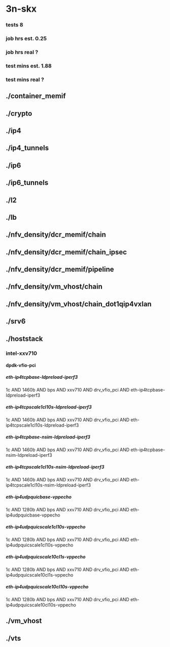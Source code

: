 # 3n-skx
### tests 8
### job hrs est. 0.25
### job hrs real ?
### test mins est. 1.88
### test mins real ?
## ./container_memif
## ./crypto
## ./ip4
## ./ip4_tunnels
## ./ip6
## ./ip6_tunnels
## ./l2
## ./lb
## ./nfv_density/dcr_memif/chain
## ./nfv_density/dcr_memif/chain_ipsec
## ./nfv_density/dcr_memif/pipeline
## ./nfv_density/vm_vhost/chain
## ./nfv_density/vm_vhost/chain_dot1qip4vxlan
## ./srv6
## ./hoststack
### intel-xxv710
#### dpdk-vfio-pci
##### eth-ip4tcpbase-ldpreload-iperf3
1c AND 1460b AND bps AND xxv710 AND drv_vfio_pci AND eth-ip4tcpbase-ldpreload-iperf3
##### eth-ip4tcpscale1cl10s-ldpreload-iperf3
1c AND 1460b AND bps AND xxv710 AND drv_vfio_pci AND eth-ip4tcpscale1cl10s-ldpreload-iperf3
##### eth-ip4tcpbase-nsim-ldpreload-iperf3
1c AND 1460b AND bps AND xxv710 AND drv_vfio_pci AND eth-ip4tcpbase-nsim-ldpreload-iperf3
##### eth-ip4tcpscale1cl10s-nsim-ldpreload-iperf3
1c AND 1460b AND bps AND xxv710 AND drv_vfio_pci AND eth-ip4tcpscale1cl10s-nsim-ldpreload-iperf3
##### eth-ip4udpquicbase-vppecho
1c AND 1280b AND bps AND xxv710 AND drv_vfio_pci AND eth-ip4udpquicbase-vppecho
##### eth-ip4udpquicscale1cl10s-vppecho
1c AND 1280b AND bps AND xxv710 AND drv_vfio_pci AND eth-ip4udpquicscale1cl10s-vppecho
##### eth-ip4udpquicscale10cl1s-vppecho
1c AND 1280b AND bps AND xxv710 AND drv_vfio_pci AND eth-ip4udpquicscale10cl1s-vppecho
##### eth-ip4udpquicscale10cl10s-vppecho
1c AND 1280b AND bps AND xxv710 AND drv_vfio_pci AND eth-ip4udpquicscale10cl10s-vppecho
## ./vm_vhost
## ./vts
